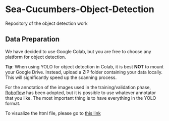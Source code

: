 # Sea-Cucumbers-Object-Detection
Repository of the object detection work



## Data Preparation

We have decided to use Google Colab, but you are free to choose any platform for object detection.

**Tip**: When using YOLO for object detection in Colab, it is best **NOT** to mount your Google Drive. Instead, upload a ZIP folder containing your data locally. This will significantly speed up the scanning process.

For the annotation of the images used in the training/validation phase, [Roboflow](https://roboflow.com/) has been adopted, but it is possible to use whatever annotator that you like. The most important thing is to have everything in the YOLO format.

To visualize the html file, please go to [this link](file:///C:/Users/gmsan/Dropbox/Object%20Detection/Estimation.htmlfile:///C:/Users/gmsan/Dropbox/Object%20Detection/Estimation.html)

